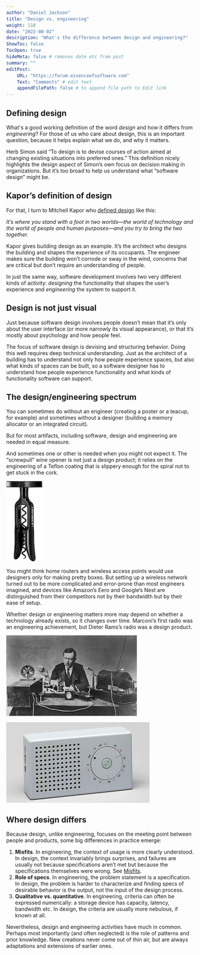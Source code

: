 ```yaml
---
author: "Daniel Jackson"
title: "Design vs. engineering"
weight: 110
date: "2022-08-02"
description: "What's the difference between design and engineering?"
ShowToc: false
TocOpen: true
hideMeta: false # removes date etc from post
summary: ""
editPost:
    URL: "https://forum.essenceofsoftware.com"
    Text: "Comments" # edit text
    appendFilePath: false # to append file path to Edit link
---
```


## Defining design
What's a good working definition of the word *design* and how it differs from *engineering*? For those of us who care about design, this is an important question, because it helps explain what we do, and why it matters.

Herb Simon said “To design is to devise courses of action aimed at changing existing situations into preferred ones.” This definition nicely highlights the design aspect of Simon’s own focus on decision making in organizations. But it’s too broad to help us understand what “software design” might be.

## Kapor’s definition of design

For that, I turn to Mitchell Kapor who [defined design](https://hci.stanford.edu/publications/bds/1-kapor.html) like this:

*It’s where you stand with a foot in two worlds—the world of technology and the world of people and human purposes—and you try to bring the two together.* 

Kapor gives building design as an example. It’s the architect who designs the building and shapes the experience of its occupants. The engineer makes sure the building won’t corrode or sway in the wind, concerns that are critical but don’t require an understanding of people.

In just the same way, software development involves two very different kinds of activity: *designing* the functionality that shapes the user’s experience and *engineering* the system to support it.

## Design is not just visual

Just because software design involves people doesn’t mean that it’s only about the user interface (or more narrowly its visual appearance), or that it’s mostly about psychology and how people feel.

The focus of software design is devising and structuring behavior. Doing this well requires deep technical understanding. Just as the architect of a building has to understand not only how people experience spaces, but also what kinds of spaces can be built, so a software designer has to understand how people experience functionality and what kinds of functionality software can support.

## The design/engineering spectrum

You can sometimes do without an engineer (creating a poster or a teacup, for example) and sometimes without a designer (building a memory allocator or an integrated circuit).

But for most artifacts, including software, design and engineering are needed in equal measure.

And sometimes one or other is needed when you might not expect it. The “screwpull” wine opener is not just a design product; it relies on the engineering of a Teflon coating that  is slippery enough for the spiral not to get stuck in the cork.

![“Screwpull” style wine opener](corkscrew.jpeg)

You might think home routers and wireless access points would use designers only for making pretty boxes. But setting up a wireless network turned out to be more complicated and error-prone than most engineers imagined, and devices like Amazon’s Eero and Google’s Nest   are distinguished from their competitors not by their bandwidth but by their ease of setup.

Whether design or engineering matters more may depend on whether a technology already exists, so it changes over time. Marconi’s first radio was an engineering achievement, but Dieter Rams’s radio was a design product.

![Guglielmo Marconi, with his receiver (left) and transmitter (right), c. 1890](marconi-radio.jpeg)

![T3 radio by Dieter Rams, 1958](rams-radio.jpeg)

## Where design differs
Because design, unlike engineering, focuses on the meeting point between people and products, some big differences in practice emerge:

1. **Misfits**. In engineering, the context of usage is more clearly understood. In design, the context invariably brings surprises, and failures are usually not because specifications aren’t met but because the specifications themselves were wrong. See [Misfits](../misfits).
2. **Role of specs**. In engineering, the problem statement is a specification. In design, the problem is harder to characterize and finding specs of desirable behavior is the output, not the input of the design process.
3. **Qualitative vs. quantitative**. In engineering, criteria can often be expressed numerically: a storage device has capacity, latency, bandwidth etc. In design, the criteria are usually more nebulous, if known at all.

Nevertheless, design and engineering activities have much in common. Perhaps most importantly (and often neglected) is the role of patterns and prior knowledge. New creations never come out of thin air, but are always adaptations and extensions of earlier ones.
